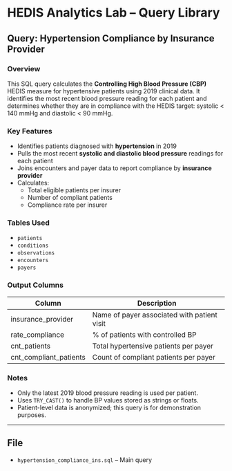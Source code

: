# HEDIS Analytics Lab – Query Library

## Query: Hypertension Compliance by Insurance Provider

### Overview
This SQL query calculates the **Controlling High Blood Pressure (CBP)** HEDIS measure for hypertensive patients using 2019 clinical data. It identifies the most recent blood pressure reading for each patient and determines whether they are in compliance with the HEDIS target: systolic < 140 mmHg and diastolic < 90 mmHg.

### Key Features
- Identifies patients diagnosed with **hypertension** in 2019
- Pulls the most recent **systolic and diastolic blood pressure** readings for each patient
- Joins encounters and payer data to report compliance by **insurance provider**
- Calculates:
  - Total eligible patients per insurer
  - Number of compliant patients
  - Compliance rate per insurer

### Tables Used
- `patients`
- `conditions`
- `observations`
- `encounters`
- `payers`

### Output Columns
| Column                | Description                                  |
|-----------------------|----------------------------------------------|
| insurance_provider    | Name of payer associated with patient visit  |
| rate_compliance       | % of patients with controlled BP             |
| cnt_patients          | Total hypertensive patients per payer        |
| cnt_compliant_patients| Count of compliant patients per payer        |

### Notes
- Only the latest 2019 blood pressure reading is used per patient.
- Uses `TRY_CAST()` to handle BP values stored as strings or floats.
- Patient-level data is anonymized; this query is for demonstration purposes.

---

## File
- `hypertension_compliance_ins.sql` – Main query
